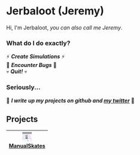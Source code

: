 # Jerbaloot (Jeremy)
Hi, I'm Jerbaloot, *you can also call me Jeremy*. 

### **What do I do exactly?**

   ⚡ ***Create Simulations*** ⚡<br>
   🤔 ***Encounter Bugs*** 🤔<br>
   💀 ***Quit!*** 💀 <br>

<!--
1. Trying out programming ideas and then figuring out why they're actually not very good ideas. 
2. Write up my conclusions so check out the Read-Mes for the repositories if you want to see my thoughts and conclusions.
-->

### Seriously...

💬 ***I write up my projects on github and <a href="https://twitter.com/Jerbaloot">my twitter***</a> 💬



## Projects

<!--
### Godot
-->
| <a href="https://github.com/Jerbaloot/ManualSkates"><img style="max-width: 25px;" src="https://github.com/Jerbaloot/ManualSkates/blob/main/icon_small.png"><br>ManualSkates</a> |
| -------- |


<!--
**Jerbaloot/Jerbaloot** is a ✨ _special_ ✨ repository because its `README.md` (this file) appears on your GitHub profile.

Here are some ideas to get you started:

- 🔭 I’m currently working on ...
- 🌱 I’m currently learning ...
- 👯 I’m looking to collaborate on ...
- 🤔 I’m looking for help with ...
- 💬 Ask me about ...
- 📫 How to reach me: ...
- 😄 Pronouns: ...
- ⚡ Fun fact: ...
-->
#
